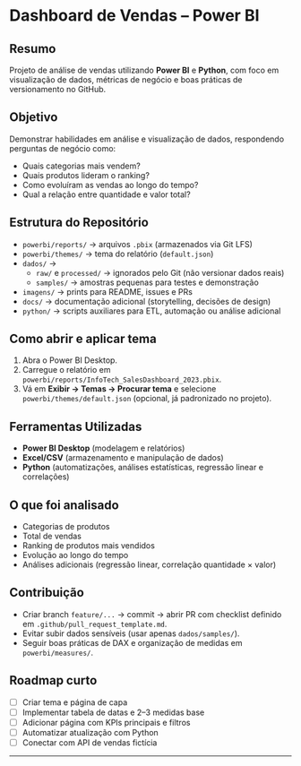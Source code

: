 # Dashboard de Vendas – Power BI

## Resumo
Projeto de análise de vendas utilizando **Power BI** e **Python**, com foco em visualização de dados, métricas de negócio e boas práticas de versionamento no GitHub.

## Objetivo
Demonstrar habilidades em análise e visualização de dados, respondendo perguntas de negócio como:
- Quais categorias mais vendem?
- Quais produtos lideram o ranking?
- Como evoluíram as vendas ao longo do tempo?
- Qual a relação entre quantidade e valor total?

## Estrutura do Repositório
- `powerbi/reports/` → arquivos `.pbix` (armazenados via Git LFS)  
- `powerbi/themes/` → tema do relatório (`default.json`)  
- `dados/` →  
  - `raw/` e `processed/` → ignorados pelo Git (não versionar dados reais)  
  - `samples/` → amostras pequenas para testes e demonstração  
- `imagens/` → prints para README, issues e PRs  
- `docs/` → documentação adicional (storytelling, decisões de design)  
- `python/` → scripts auxiliares para ETL, automação ou análise adicional  

## Como abrir e aplicar tema
1. Abra o Power BI Desktop.  
2. Carregue o relatório em `powerbi/reports/InfoTech_SalesDashboard_2023.pbix`.  
3. Vá em **Exibir → Temas → Procurar tema** e selecione `powerbi/themes/default.json` (opcional, já padronizado no projeto).  

## Ferramentas Utilizadas
- **Power BI Desktop** (modelagem e relatórios)  
- **Excel/CSV** (armazenamento e manipulação de dados)  
- **Python** (automatizações, análises estatísticas, regressão linear e correlações)  

## O que foi analisado
- Categorias de produtos  
- Total de vendas  
- Ranking de produtos mais vendidos  
- Evolução ao longo do tempo  
- Análises adicionais (regressão linear, correlação quantidade × valor)  

## Contribuição
- Criar branch `feature/...` → commit → abrir PR com checklist definido em `.github/pull_request_template.md`.  
- Evitar subir dados sensíveis (usar apenas `dados/samples/`).  
- Seguir boas práticas de DAX e organização de medidas em `powerbi/measures/`.  

## Roadmap curto
- [ ] Criar tema e página de capa  
- [ ] Implementar tabela de datas e 2–3 medidas base  
- [ ] Adicionar página com KPIs principais e filtros  
- [ ] Automatizar atualização com Python  
- [ ] Conectar com API de vendas fictícia  

---